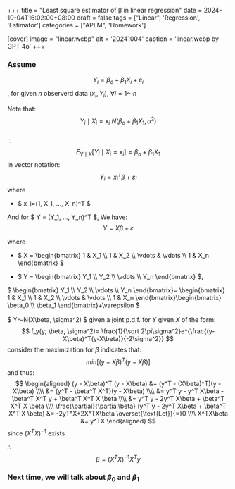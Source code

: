 +++
title = "Least square estimator of β in linear regression"
date = 2024-10-04T16:02:00+08:00
draft =  false
tags = ["Linear", 'Regression', 'Estimator']
categories = ["APLM", 'Homework']

[cover]
    image =  "linear.webp"
    alt = '20241004'
    caption = 'linear.webp by GPT 4o'
+++
### Assume
$$ Y_i = \beta_o + \beta_1X_i+\varepsilon_i $$
, for given $n$ observerd data $(x_i, Y_i)$, $\forall i=1～n$


Note that:
$$ Y_i \mid X_i=x_i ~ N(\beta_o+\beta_1X_1, \sigma^2) $$  
$\therefore$
$$ E_{Y \mid X}[Y_i \mid X_i =x_i]=\beta_o+\beta_1X_1$$
In vector notation: 
$$ Y_i = x^T_i\beta + \varepsilon_i $$
where
- $ x_i=(1, X_1, ..., X_n)^T $

And for $ Y = (Y_1, ..., Y_n)^T $, We have: 
$$
Y = X\beta + \varepsilon
$$

where
- $
X =
\begin{bmatrix} 
    1 & X_1 \\\\
    1 & X_2 \\\\ 
    \vdots & \vdots \\\\ 
    1 & X_n
\end{bmatrix}
$

- $ Y = \begin{bmatrix} Y_1 \\\\ Y_2 \\\\ \vdots \\\\ Y_n \end{bmatrix} $,

$
\begin{bmatrix} Y_1 \\\\ Y_2 \\\\ \vdots \\\\ Y_n
\end{bmatrix}= \begin{bmatrix} 1 & X_1 \\\\ 1 & X_2 \\\\ \vdots & \vdots \\\\ 1 & X_n
\end{bmatrix}\begin{bmatrix} \beta_0 \\\\ \beta_1 
\end{bmatrix}+\varepsilon
$

$
Y～N(X\beta, \sigma^2)
$ 
given a joint p.d.f. for $Y$ given $X$ of the form:
$$
f_y(y; \beta, \sigma^2)=
\frac{1}{\sqrt 2\pi\sigma^2}e^{\frac{(y-X\beta)^T(y-X\beta)}{-2\sigma^2}}
$$
consider the maximization for $\beta$ indicates
that:
$$
min \left[(y-X\beta)^T(y-X\beta)\right]
$$
and thus:
$$
\begin{aligned}
    (y - X\beta)^T (y - X\beta) &= (y^T - (X\beta)^T)(y - X\beta) \\\\
    &= (y^T - \beta^T X^T)(y - X\beta) \\\\
    &= y^T y - y^T X\beta - \beta^T X^T y + \beta^T X^T X \beta \\\\
    &= y^T y - 2y^T X\beta + \beta^T X^T X \beta \\\\
    \frac{\partial}{\partial\beta} (y^T y - 2y^T X\beta + \beta^T X^T X \beta)
    &= -2yT^X+2X^TX\beta 
    \overset{\text{Let}}{=}0 \\\\
    X^TX\beta 
    &= y^TX 
\end{aligned}
$$
since $(X^TX)^{-1}$ exists

$\therefore$
$$
\beta = (X^TX)^{-1}X^Ty
$$

### Next time, we will talk about $\beta_0$ and $\beta_1$